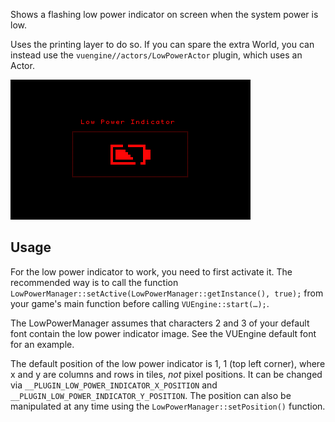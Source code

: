 Shows a flashing low power indicator on screen when the system power is low.

Uses the printing layer to do so. If you can spare the extra World, you can instead use the `vuengine//actors/LowPowerActor` plugin, which uses an Actor.

![Preview Image](preview.png)

## Usage

For the low power indicator to work, you need to first activate it. The recommended way is to call the function `LowPowerManager::setActive(LowPowerManager::getInstance(), true);` from your game's main function before calling `VUEngine::start(…);`.

The LowPowerManager assumes that characters 2 and 3 of your default font contain the low power indicator image. See the VUEngine default font for an example.

The default position of the low power indicator is 1, 1 (top left corner), where x and y are columns and rows in tiles, *not* pixel positions. It can be changed via `__PLUGIN_LOW_POWER_INDICATOR_X_POSITION` and `__PLUGIN_LOW_POWER_INDICATOR_Y_POSITION`. The position can also be manipulated at any time using the `LowPowerManager::setPosition()` function.
